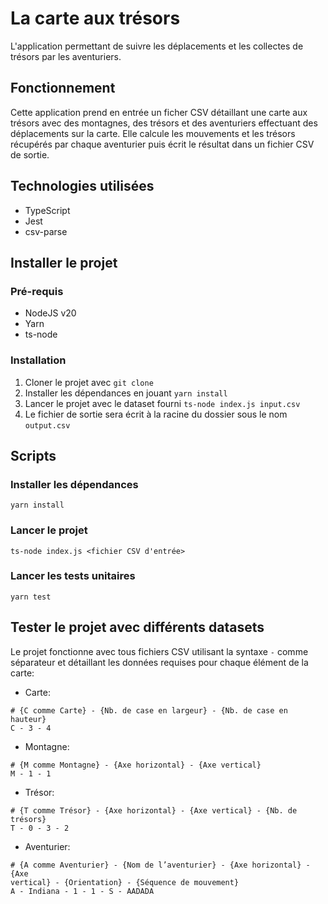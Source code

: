 # La carte aux trésors

L'application permettant de suivre les déplacements et les collectes de trésors par les aventuriers.

## Fonctionnement

Cette application prend en entrée un ficher CSV détaillant une carte aux trésors avec des montagnes, des trésors et des aventuriers effectuant des déplacements sur la carte. Elle calcule les mouvements et les trésors récupérés par chaque aventurier puis écrit le résultat dans un fichier CSV de sortie.

## Technologies utilisées
- TypeScript
- Jest
- csv-parse

## Installer le projet

### Pré-requis
- NodeJS v20
- Yarn
- ts-node

### Installation
1. Cloner le projet avec `git clone`
2. Installer les dépendances en jouant `yarn install`
3. Lancer le projet avec le dataset fourni `ts-node index.js input.csv`
4. Le fichier de sortie sera écrit à la racine du dossier sous le nom `output.csv`

## Scripts

### Installer les dépendances
```
yarn install
```

### Lancer le projet
```
ts-node index.js <fichier CSV d'entrée>
```

### Lancer les tests unitaires
```
yarn test
```

## Tester le projet avec différents datasets

Le projet fonctionne avec tous fichiers CSV utilisant la syntaxe ` - ` comme séparateur et détaillant les données requises pour chaque élément de la carte:
- Carte:
```
# {C comme Carte} - {Nb. de case en largeur} - {Nb. de case en hauteur}
C​ - 3 - 4
```
- Montagne:
```
# {M comme Montagne} - {Axe horizontal} - {Axe vertical}
M​ - 1 - 1
```
- Trésor:
```
# {T comme Trésor} - {Axe horizontal} - {Axe vertical} - {Nb. de trésors}
T​ - 0 - 3 - 2
```
- Aventurier:
```
# {A comme Aventurier} - {Nom de l’aventurier} - {Axe horizontal} - {Axe
vertical} - {Orientation} - {Séquence de mouvement}
A​ - Indiana - 1 - 1 - S - AADADA
```
